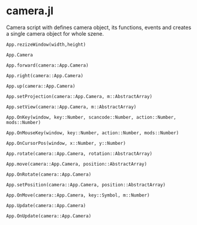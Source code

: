# camera.jl

Camera script with defines camera object, its functions, events and creates a single camera object for whole szene.

```@docs
App.rezizeWindow(width,height)
```

```@docs
App.Camera
```
 
```@docs
App.forward(camera::App.Camera)
```

```@docs
App.right(camera::App.Camera)
```

```@docs
App.up(camera::App.Camera)
```

```@docs
App.setProjection(camera::App.Camera, m::AbstractArray)
```

```@docs
App.setView(camera::App.Camera, m::AbstractArray)
```

```@docs
App.OnKey(window, key::Number, scancode::Number, action::Number, mods::Number)
```

```@docs
App.OnMouseKey(window, key::Number, action::Number, mods::Number)
```

```@docs
App.OnCursorPos(window, x::Number, y::Number)
```

```@docs
App.rotate(camera::App.Camera, rotation::AbstractArray)
```

```@docs
App.move(camera::App.Camera, position::AbstractArray)
```

```@docs
App.OnRotate(camera::App.Camera)
```

```@docs
App.setPosition(camera::App.Camera, position::AbstractArray)
```

```@docs
App.OnMove(camera::App.Camera, key::Symbol, m::Number)
```

```@docs
App.Update(camera::App.Camera)
```

```@docs
App.OnUpdate(camera::App.Camera)
```
